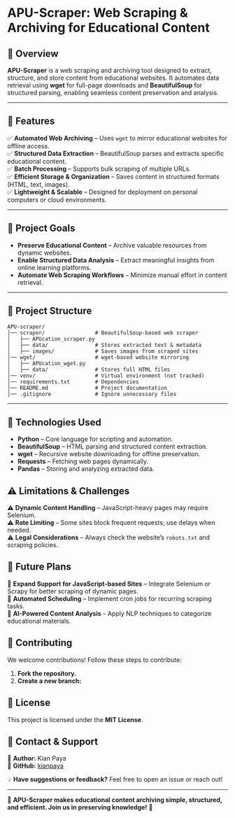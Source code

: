 # **APU-Scraper: Web Scraping & Archiving for Educational Content**  

## **📌 Overview**  
**APU-Scraper** is a web scraping and archiving tool designed to extract, structure, and store content from educational websites. It automates data retrieval using **wget** for full-page downloads and **BeautifulSoup** for structured parsing, enabling seamless content preservation and analysis.  

---

## **🚀 Features**  
✅ **Automated Web Archiving** – Uses `wget` to mirror educational websites for offline access.  
✅ **Structured Data Extraction** – BeautifulSoup parses and extracts specific educational content.  
✅ **Batch Processing** – Supports bulk scraping of multiple URLs.  
✅ **Efficient Storage & Organization** – Saves content in structured formats (HTML, text, images).  
✅ **Lightweight & Scalable** – Designed for deployment on personal computers or cloud environments.  

---

## **🎯 Project Goals**  
- **Preserve Educational Content** – Archive valuable resources from dynamic websites.  
- **Enable Structured Data Analysis** – Extract meaningful insights from online learning platforms.  
- **Automate Web Scraping Workflows** – Minimize manual effort in content retrieval.  

---

## **📂 Project Structure**  
```plaintext
APU-scraper/
│── scraper/                # BeautifulSoup-based web scraper
│   ├── APUcation_scraper.py
│   ├── data/               # Stores extracted text & metadata
│   ├── images/             # Saves images from scraped sites
│── wget/                   # wget-based website mirroring
│   ├── APUcation_wget.py
│   ├── data/               # Stores full HTML files
│── venv/                   # Virtual environment (not tracked)
│── requirements.txt        # Dependencies
│── README.md               # Project documentation
│── .gitignore              # Ignore unnecessary files
```
---

## 📌 Technologies Used

- **Python** – Core language for scripting and automation.  
- **BeautifulSoup** – HTML parsing and structured content extraction.  
- **wget** – Recursive website downloading for offline preservation.  
- **Requests** – Fetching web pages dynamically.  
- **Pandas** – Storing and analyzing extracted data.  

## ⚠ Limitations & Challenges  

⚠ **Dynamic Content Handling** – JavaScript-heavy pages may require Selenium.  
⚠ **Rate Limiting** – Some sites block frequent requests; use delays when needed.  
⚠ **Legal Considerations** – Always check the website’s `robots.txt` and scraping policies.  


## 🔮 Future Plans  

🚀 **Expand Support for JavaScript-based Sites** – Integrate Selenium or Scrapy for better scraping of dynamic pages.  
🚀 **Automated Scheduling** – Implement cron jobs for recurring scraping tasks.  
🚀 **AI-Powered Content Analysis** – Apply NLP techniques to categorize educational materials.  


## 🤝 Contributing  

We welcome contributions! Follow these steps to contribute:  

1. **Fork the repository.**  
2. **Create a new branch:**


## 📜 License  

This project is licensed under the **MIT License**.  


## 📢 Contact & Support  

👤 **Author:** Kian Paya  
🔗 **GitHub:** [kianpaya](https://github.com/kianpaya)  

💡 **Have suggestions or feedback?** Feel free to open an issue or reach out!  

---

🚀 **APU-Scraper makes educational content archiving simple, structured, and efficient. Join us in preserving knowledge!** 🎯  


